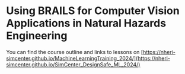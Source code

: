 Using BRAILS for Computer Vision Applications in Natural Hazards Engineering
============================================================================

You can find the course outline and links to lessons on [https://nheri-simcenter.github.io/MachineLearningTraining_2024/](https://nheri-simcenter.github.io/SimCenter_DesignSafe_ML_2024/)
